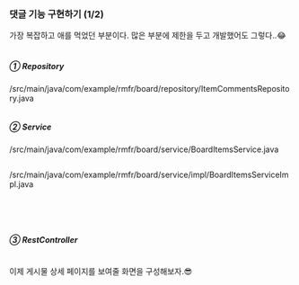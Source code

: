 ### 댓글 기능 구현하기 (1/2)

가장 복잡하고 애를 먹었던 부분이다. 많은 부분에 제한을 두고 개발했어도 그렇다..😂
<br/><br/>

##### ① Repository

/src/main/java/com/example/rmfr/board/repository/ItemCommentsRepository.java

```

```

##### ② Service

/src/main/java/com/example/rmfr/board/service/BoardItemsService.java

```

```

/src/main/java/com/example/rmfr/board/service/impl/BoardItemsServiceImpl.java

```

```

<br/><br/>

##### ③ RestController

```

```

이제 게시물 상세 페이지를 보여줄 화면을 구성해보자.😎
